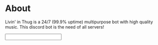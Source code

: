 # About
Livin' in Thug is a 24/7 (99.9% uptime) multipurpose bot with high quality music.
This discord bot is the need of all servers!

<input type="text" id="name" name="name"/>
